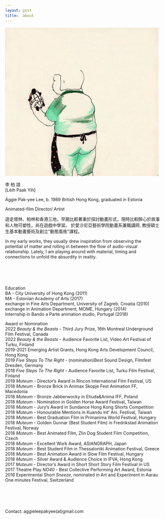 ```yaml
---
layout: post
title:  about
---
```


![Aggie](/assets/images/about/about001.jpg)

李 柏 誼   
[Léih Paak Yìh]

Äggie Pak-yee Lee, b. 1989 British Hong Kong, graduated in Estonia

Animated-film Director/ Artist

遊走塔林、柏林和香港三地，早期比較著重於探討動畫形式，現時比較醉心於故事和人物可塑性，尚在遊戲中學習。
於愛沙尼亞藝術學院動畫系兼職講師, 教授碩士生基本動畫藝術及創立“動態風格"課程。

In my early works, they usually drew inspiration from observing the potential of matter and rolling in between the flow of audio-visual relationship. Lately, I am playing around with material, timing and connections to unfold the absurdity in reality.
<br>
<br>
<br>
<br>
<br>
<br>
Education   
BA - City University of Hong Kong (2011)  
MA - Estonian Academy of Arts (2017)  
exchange in Fine Arts Department, University of Zagreb, Croatia (2010)  
exchange in Animation Department, MOME, Hungary (2014)  
Internship in Bando a Parte animation studio, Portugal (2018)  

Award or Nomination   
2022 *Beauty & the Beasts* - Third Jury Prize, 16th Montreal Underground Film Festival, Canada   
2022 *Beauty & the Beasts* - Audience Favorite List, Video Art Festival of Turku, Finland   
2019-2021 Emerging Artist Grants, Hong Kong Arts Development Council, Hong Kong   
2019 *Five Steps To The Right* - (nomination)Best Sound Design, Filmfest Dresden, Germany   
2018 *Five Steps To The Right* - Audience Favorite List, Turku Film Festival, Finland   
2019 *Muteum* - Director’s Award in Rincon International Film Festival, US   
2018 *Muteum* - Bronze Brick in Animax Skopje Fest Animation FF, Macedonia   
2018 *Muteum* - Bronze Jabberwocky in Etiuda&Anima IFF, Poland   
2018 *Muteum* - Nomination in Golden Horse Award Festival, Taiwan   
2018 *Muteum* - Jury’s Award in Sundance Hong Kong Shorts Competition   
2018 *Muteum* - Honourable Mentions in Kuandu Int’ Ani. Festival, Taiwan   
2018 *Muteum* - Best Graduation Film in Primanima World Festival, Hungary   
2018 *Muteum* - Golden Gunnar (Best Student Film) in Fredrikstad Animation Festival, Norway   
2018 *Muteum* - Best Animated Film, Zlin Dog Student Film Competition, Czech   
2018 *Muteum* - Excellent Work Award, ASIANGRAPH, Japan   
2018 *Muteum* - Best Student Film in Thessaloniki Animation Festival, Greece   
2018 *Muteum* - Best Animation Award in Slow Film Festival, Hungary   
2018 *Muteum* - Silver Award & Audience Choice in IFVA, Hong Kong   
2017 *Muteum* - Director’s Award in Short Short Story Film Festival in US   
2017 Theatre Play *NO40* - Best Collective Performing Art Award, Estonia   
2016 Experimental Short *Sneeze*, nominated in Art and Experiment in Aarau One minutes Festival, Switzerland
<br>
<br>
<br>
<br>
<br>
<br>
Contact: aggieleepakyee(at)gmail.com